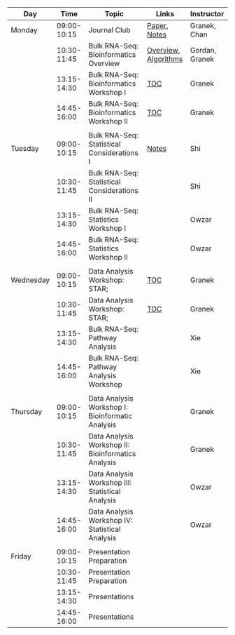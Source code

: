 | Day       |        Time | Topic                                              | Links                                                                                                                                           | Instructor     |
|-----------|-------------|----------------------------------------------------|-------------------------------------------------------------------------------------------------------------------------------------------------|----------------|
| Monday    | 09:00-10:15 | Journal Club                                       | [Paper](https://pubmed.ncbi.nlm.nih.gov/33597266/), [Notes](../biology/mic_journal_club.pdf)                                                    | Granek, Chan   |
|           | 10:30-11:45 | Bulk RNA-Seq: Bioinformatics Overview              | [Overview](../bioinformatics/lecture_slides/bioinformatics_overview.pdf), [Algorithms](../bioinformatics/lecture_slides/ShortReadAlignment.pdf) | Gordan, Granek |
|           | 13:15-14:30 | Bulk RNA-Seq: Bioinformatics Workshop I            | [TOC](../bioinformatics/2021_bioinf_toc.Rmd)                                                                                                    | Granek         |
|           | 14:45-16:00 | Bulk RNA-Seq: Bioinformatics Workshop II           | [TOC](../bioinformatics/2021_bioinf_toc.Rmd)                                                                                                    | Granek         |
|           |             |                                                    |                                                                                                                                                 |                |
| Tuesday   | 09:00-10:15 | Bulk RNA-Seq: Statistical Considerations I         | [Notes](../statistics/Lectures/PS_MIC_DESeqStat.pdf)                                                                                            | Shi            |
|           | 10:30-11:45 | Bulk RNA-Seq: Statistical Considerations II        |                                                                                                                                                 | Shi            |
|           | 13:15-14:30 | Bulk RNA-Seq: Statistics Workshop I                |                                                                                                                                                 | Owzar          |
|           | 14:45-16:00 | Bulk RNA-Seq: Statistics Workshop II               |                                                                                                                                                 | Owzar          |
|           |             |                                                    |                                                                                                                                                 |                |
| Wednesday | 09:00-10:15 | Data Analysis Workshop: STAR;                      | [TOC](../bioinformatics/2021_bioinf_toc.Rmd)                                                                                                    | Granek         |
|           | 10:30-11:45 | Data Analysis Workshop: STAR;                      | [TOC](../bioinformatics/2021_bioinf_toc.Rmd)                                                                                                    | Granek         |
|           | 13:15-14:30 | Bulk RNA-Seq: Pathway Analysis                     |                                                                                                                                                 | Xie            |
|           | 14:45-16:00 | Bulk RNA-Seq: Pathway Analysis Workshop            |                                                                                                                                                 | Xie            |
|           |             |                                                    |                                                                                                                                                 |                |
| Thursday  | 09:00-10:15 | Data Analysis Workshop I: Bioinformatic Analysis   |                                                                                                                                                 | Granek         |
|           | 10:30-11:45 | Data Analysis Workshop II: Bioinformatics Analysis |                                                                                                                                                 | Granek         |
|           | 13:15-14:30 | Data Analysis Workshop III: Statistical Analysis   |                                                                                                                                                 | Owzar          |
|           | 14:45-16:00 | Data Analysis Workshop IV: Statistical Analysis    |                                                                                                                                                 | Owzar          |
|           |             |                                                    |                                                                                                                                                 |                |
| Friday    | 09:00-10:15 | Presentation Preparation                           |                                                                                                                                                 |                |
|           | 10:30-11:45 | Presentation Preparation                           |                                                                                                                                                 |                |
|           | 13:15-14:30 | Presentations                                      |                                                                                                                                                 |                |
|           | 14:45-16:00 | Presentations                                      |                                                                                                                                                 |                |

